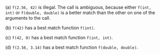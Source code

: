 (a) `f(2.56, 42)` is illegal. The call is ambiguous, because either `f(int, int)` or `f(double, double)` is a better match than the other on one of the arguments to the call.

(b) `f(42)` has a best match function `f(int)`. 

(c) `f(42, 0)` has a best match function `f(int, int)`.

(d) `f(2.56, 3.14)` has a best match function `f(double, double)`.